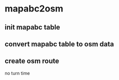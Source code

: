 # mapabc2osm

## init mapabc table


## convert mapabc table to osm data


## create osm route
no turn time

